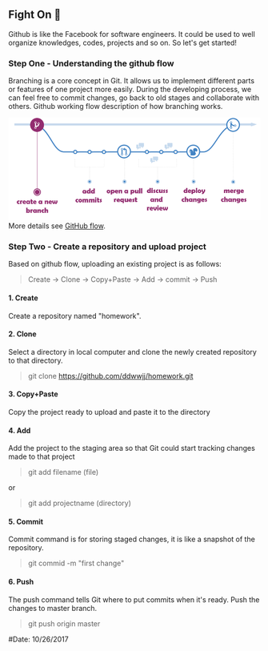 ## Fight On :punch:

Github is like the Facebook for software engineers. It could be used to well organize knowledges, codes, projects and so on. So let's get started! 

### Step One - Understanding the github flow

Branching is a core concept in Git. It allows us to implement different parts or features of one project more easily. During the developing process, we can feel free to commit changes, go back to old stages and collaborate with others. Github working flow description of how branching works.    

![Github Logo](/github_flow.PNG)
More details see [GitHub flow](https://guides.github.com/introduction/flow/).

### Step Two - Create a repository and upload project

Based on github flow, uploading an existing project is as follows: 

> Create -> Clone -> Copy+Paste -> Add -> commit -> Push


#### 1. Create ####

Create a repository named "homework".

#### 2. Clone ####

Select a directory in local computer and clone the newly created repository to that directory.
> git clone https://github.com/ddwwjj/homework.git

#### 3. Copy+Paste ####

Copy the project ready to upload and paste it to the directory 

#### 4. Add ####

Add the project to the staging area so that Git could start tracking changes made to that project
> git add filename (file)

or
> git add projectname (directory)

#### 5. Commit ####

Commit command is for storing staged changes, it is like a snapshot of the repository.
> git commid -m "first change"

#### 6. Push ####

The push command tells Git where to put commits when it's ready. Push the changes to master branch.
> git push origin master

#Date: 10/26/2017

